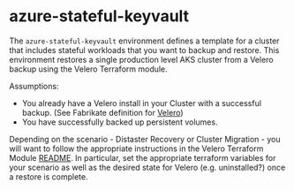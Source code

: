 # azure-stateful-keyvault

The `azure-stateful-keyvault` environment defines a template for a cluster that includes stateful workloads that you want to backup and restore. This environment restores a single production level AKS cluster from a Velero backup using the Velero Terraform module.

Assumptions:

* You already have a Velero install in your Cluster with a successful backup. (See Fabrikate definition for [Velero](https://github.com/microsoft/fabrikate-definitions/tree/master/definitions/fabrikate-velero))
* You have successfully backed up persistent volumes.

Depending on the scenario - Distaster Recovery or Cluster Migration - you will want to follow the appropriate instructions in the Velero Terraform Module [README](../../common/velero/README.md). In particular, set the appropriate terraform variables for your scenario as well as the desired state for Velero (e.g. uninstalled?) once a restore is complete.

